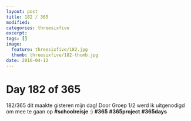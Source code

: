 ```yaml
---
layout: post
title: 182 / 365
modified:
categories: threesixfive
excerpt:
tags: []
image:
  feature: threesixfive/182.jpg
  thumb: threesixfive/182-thumb.jpg
date: 2016-04-12
---
```


# Day 182 of 365

182/365 dit maakte gisteren mijn dag! Door Groep 1/2 werd ik uitgenodigd om mee te gaan op **\#schoolreisje** :) **\#365** **\#365project** **\#365days**
